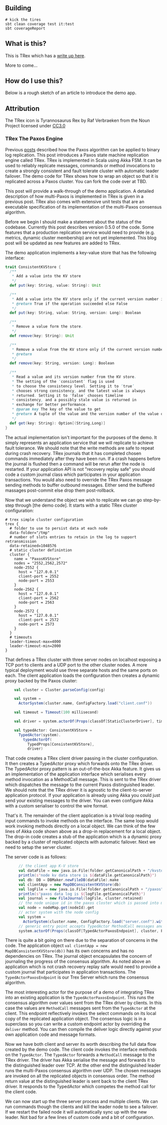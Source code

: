 
## Building

```
# kick the tires
sbt clean coverage test it:test
sbt coverageReport
```

## What is this? 

This is TRex which has a [write up here](https://simbo1905.wordpress.com/2014/10/28/transaction-log-replication-with-paxos/). 

More to come...

## How do I use this? 

Below is a rough sketch of an article to introduce the demo app. 

## Attribution

The TRex icon is Tyrannosaurus Rex by Raf Verbraeken from the Noun Project licensed under [CC3.0](http://creativecommons.org/licenses/by/3.0/us/)

### TRex The Paxos Engine

Previous [posts](https://simbo1905.wordpress.com/2014/10/28/transaction-log-replication-with-paxos/) described how the Paxos algorithm can be applied to binary log replication. This post introduces a Paxos state machine replication engine called TRex. TRex is implemented in Scala using Akka FSM. It can be used to reliably replicate messages, commands or method invocations to create a strongly consistent and fault tolerate cluster with automatic leader failover. The demo code for TRex shows how to wrap an object so that it is replicated across a Paxos cluster. You can fork the code over at TBD.

This post will provide a walk-through of the demo application. A detailed description of how multi-Paxos is implemented in TRex is given in a previous post. TRex also comes with extensive unit tests that are an executable specification of its implementation of the multi-Paxos consensus algorithm. 

Before we begin I should make a statement about the status of the codebase. Currently this post describes version 0.5.0 of the code. Some features that a production replication service would need to provide (e.g. metrics, dynamic cluster membership) are not yet implemented. This blog post will be updated as new features are added to TRex. 

The demo application implements a key-value store that has the following interface:

```Scala
trait ConsistentKVStore {
  /**
   * Add a value into the KV store
   */
  def put(key: String, value: String): Unit

  /**
   * Add a value into the KV store only if the current version number is 'version'
   * @return True if the operation succeeded else False
   */
  def put(key: String, value: String, version: Long): Boolean

  /**
   * Remove a value form the store.
   */
  def remove(key: String): Unit

  /**
   * Remove a value from the KV store only if the current version number is 'version'
   * @return
   */
  def remove(key: String, version: Long): Boolean

  /**
   * Read a value and its version number from the KV store.
   * The setting of the ‘consistent’ flag is used
   * to choose the consistency level. Setting it to ‘true’
   * chooses strong consistency, and the latest value is always
   * returned. Setting it to ‘false’ chooses timeline
   * consistency, and a possibly stale value is returned in
   * exchange for better performance.
   * @param key The key of the value to get
   * @return A tuple of the value and the version number of the value of the key
   */
  def get(key: String): Option[(String,Long)]
}
``` 

The actual implementation isn't important for the purposes of the demo. It simply represents an application service that we will replicate to achieve fault tolerance. We should note that the write methods are safe to repeat during crash recovery. TRex journals that it has completed chosen commands immediately after they have been run. If a crash happens before the journal is flushed then a command will be rerun after the node is restarted. If your application API is not "recovery replay safe" you should code a custom journal class which participates in your application transactions. You would also need to override the TRex Paxos message sending methods to buffer outbound messages. Either send the buffered massages post-commit else drop them post-rollback. 

Now that we understand the object we wish to replicate we can go step-by-step through [the demo code]. It starts with a static TRex cluster configuration:

```
# trex simple cluster configuration
trex {
  # folder to use to persist data at each node
  data-folder="/tmp"
  # number of slots entries to retain in the log to support retransmission
  data-retained=1048576
  # static cluster definintion
  cluster {
    name = "PaxosKVStore"
    nodes = "2552,2562,2572"
    node-2552 {
      host = "127.0.0.1"
      client-port = 2552
      node-port = 2553
    }
    node-2562 {
      host = "127.0.0.1"
      client-port = 2562
      node-port = 2563
    }
    node-2572 {
      host = "127.0.0.1"
      client-port = 2572
      node-port = 2573
    }
  }
  # timeouts
  leader-timeout-max=4000
  leader-timeout-min=2000
}
```

That defines a TRex cluster with three server nodes on localhost exposing a TCP port to clients and a UDP port to the other cluster nodes. A more typical deployment would use three separate hosts and the same ports on each. The client application loads the configuration then creates a dynamic proxy backed by the Paxos cluster:

```Scala
    val cluster = Cluster.parseConfig(config)

    val system =
      ActorSystem(cluster.name, ConfigFactory.load("client.conf"))

    val timeout = Timeout(100 millisecond)

    val driver = system.actorOf(Props(classOf[StaticClusterDriver], timeout, cluster, 20), "TrexDriver")

    val typedActor: ConsistentKVStore =
      TypedActor(system).
        typedActorOf(
          TypedProps[ConsistentKVStore],
          driver)
```
 
That code creates a TRex client driver passing in the cluster configuration. It then creates a TypedActor proxy which forwards onto the TRex driver. The TypedActor proxy pattern is an out-of-the-box Akka feature. It gives us an implementation of the application interface which serialises every method invocation as a MethodCall message. This is sent to the TRex driver which dispatches the message to the current Paxos distinguished leader. We should note that the TRex driver it is agnostic to the client-to-server application protocol. If your application is already using Akka you could just send your existing messages to the driver. You can even configure Akka with a custom serialiser to control the wire format. 

That's it. The remainder of the client application is a trivial loop reading input commands to invoke methods on the interface. The same loop would work invoking methods directly on a local object. We can think of the few lines of Akka code shown above as a drop-in replacement for a local object. The drop-in code creates a stub of the application which is a dynamic proxy backed by a cluster of replicated objects with automatic failover. Next we need to setup the server cluster. 

The server code is as follows:  

```Scala
      // the client app K-V store
      val dataFile = new java.io.File(folder.getCanonicalPath + "/kvstore")
      println(s"node kv data store is ${dataFile.getCanonicalPath}")
      val db: DB = DBMaker.newFileDB(dataFile).make
      val clientApp = new MapDBConsistentKVStore(db)
      val logFile = new java.io.File(folder.getCanonicalPath + "/paxos")
      println(s"paxos data log is ${logFile.getCanonicalPath}")
      val journal = new FileJournal(logFile, cluster.retained)
      // the node unique id in the paxos closter which is passed into main
      val node = nodeMap.get(nodeId).get
      // actor system with the node config
      val system =
        ActorSystem(cluster.name, ConfigFactory.load("server.conf").withValue("akka.remote.netty.tcp.port",ConfigValueFactory.fromAnyRef(node.clientPort) ))
      // generic entry point accepts TypedActor MethodCall messages and reflectively invokes them on our client app
      system.actorOf(Props(classOf[TypedActorPaxosEndpoint], cluster, PaxosActor.Configuration(config, cluster.nodes.size), node.id, journal, clientApp, "TrexServer"))
```

There is quite a bit going on there due to the separation of concerns in the code. The application object `val clientApp = new MapDBConsistentKVStore(db))` has its own concerns and has no dependencies on TRex. The journal object encapsulates the concern of journaling the progress of the consensus algorithm. As noted above an application which is not crash recovery replay safe would need to provide a custom journal that participates in application transactions. The `TypedActorPaxosEndpoint` is our Trex Server which runs the consensus algorithm.

The most interesting actor for the purpose of a demo of integrating TRex into an existing application is the `TypedActorPaxosEndpoint`. This runs the consensus algorithm over values sent from the TRex driver by clients. In this case the values are `MethodCall` messages sent from the `TypedActor` at the client. This endpoint reflectively invokes the select commands on its local copy of the replicated application object. The consensus logic is in a superclass so you can write a custom endpoint actor by overriding the `deliver` method. You can then compile the deliver logic directly against your own application code and message formats. 

Now we have both client and server its worth describing the full data flow created by the demo code. The client code invokes the interface methods on the `TypedActor`. The `TypedActor` forwards a `MethodCall` message to the TRex driver. The driver has Akka serialise the message and forwards it to the distinguished leader over TCP. At the other end the distinguished leader runs the multi-Paxos consensus algorithm over UDP. The chosen messages are invoked on all the replicated objects in consensus order. The method return value at the distinguished leader is sent back to the client TRex driver. It responds to the TypedActor which competes the method call for the client code. 

We can now start up the three server process and multiple clients. We can run commands though the clients and kill the leader node to see a failover. If we restart the failed node it will automatically sync up with the new leader. Not bad for a few lines of custom code and a bit of configuration. 
